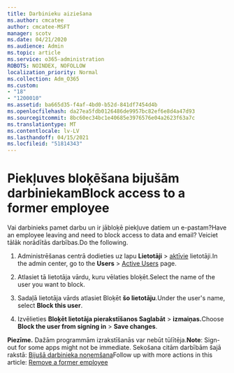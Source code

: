 ```yaml
---
title: Darbinieku aiziešana
ms.author: cmcatee
author: cmcatee-MSFT
manager: scotv
ms.date: 04/21/2020
ms.audience: Admin
ms.topic: article
ms.service: o365-administration
ROBOTS: NOINDEX, NOFOLLOW
localization_priority: Normal
ms.collection: Adm_O365
ms.custom:
- "18"
- "1200010"
ms.assetid: ba665d35-f4af-4bd0-b52d-841df7454d4b
ms.openlocfilehash: da27ea5fdb0126486de9957bc82ef6e8d4a47d93
ms.sourcegitcommit: 8bc60ec34bc1e40685e3976576e04a2623f63a7c
ms.translationtype: MT
ms.contentlocale: lv-LV
ms.lasthandoff: 04/15/2021
ms.locfileid: "51814343"
---
```

# <a name="block-access-to-a-former-employee"></a><span data-ttu-id="d311b-102">Piekļuves bloķēšana bijušām darbiniekam</span><span class="sxs-lookup"><span data-stu-id="d311b-102">Block access to a former employee</span></span>

<span data-ttu-id="d311b-103">Vai darbinieks pamet darbu un ir jābloķē piekļuve datiem un e-pastam?</span><span class="sxs-lookup"><span data-stu-id="d311b-103">Have an employee leaving and need to block access to data and email?</span></span> <span data-ttu-id="d311b-104">Veiciet tālāk norādītās darbības.</span><span class="sxs-lookup"><span data-stu-id="d311b-104">Do the following.</span></span>
  
1. <span data-ttu-id="d311b-105">Administrēšanas centrā dodieties uz lapu **Lietotāji** \> [aktīvie](https://go.microsoft.com/fwlink/p/?linkid=834822) lietotāji.</span><span class="sxs-lookup"><span data-stu-id="d311b-105">In the admin center, go to the **Users** \> [Active Users](https://go.microsoft.com/fwlink/p/?linkid=834822) page.</span></span>

2. <span data-ttu-id="d311b-106">Atlasiet tā lietotāja vārdu, kuru vēlaties bloķēt.</span><span class="sxs-lookup"><span data-stu-id="d311b-106">Select the name of the user you want to block.</span></span>

3. <span data-ttu-id="d311b-107">Sadaļā lietotāja vārds atlasiet Bloķēt **šo lietotāju**.</span><span class="sxs-lookup"><span data-stu-id="d311b-107">Under the user's name, select **Block this user**.</span></span>

4. <span data-ttu-id="d311b-108">Izvēlieties **Bloķēt lietotāja pierakstīšanos Saglabāt** \> **izmaiņas.**</span><span class="sxs-lookup"><span data-stu-id="d311b-108">Choose **Block the user from signing in** \> **Save changes**.</span></span>

<span data-ttu-id="d311b-109">**Piezīme.** Dažām programmām izrakstīšanās var nebūt tūlītēja.</span><span class="sxs-lookup"><span data-stu-id="d311b-109">**Note**: Sign-out for some apps might not be immediate.</span></span> <span data-ttu-id="d311b-110">Sekošana citām darbībām šajā rakstā: [Bijušā darbinieka noņemšana](https://docs.microsoft.com/microsoft-365/admin/add-users/remove-former-employee)</span><span class="sxs-lookup"><span data-stu-id="d311b-110">Follow up with more actions in this article: [Remove a former employee](https://docs.microsoft.com/microsoft-365/admin/add-users/remove-former-employee)</span></span>